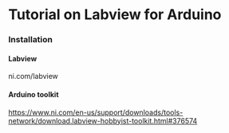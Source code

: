 # Tutorial on Labview for Arduino

### Installation

#### Labview

ni.com/labview

#### Arduino toolkit

https://www.ni.com/en-us/support/downloads/tools-network/download.labview-hobbyist-toolkit.html#376574

###

